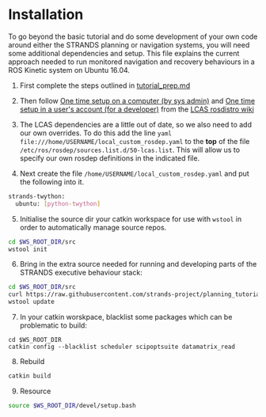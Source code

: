 # Installation

To go beyond the basic tutorial and do some development of your own code around either the STRANDS planning or navigation systems, you will need some additional dependencies and setup. This file explains the current approach needed to run monitored navigation and recovery behaviours in a ROS Kinetic system on Ubuntu 16.04.

1. First complete the steps outlined in [tutorial_prep.md](tutorial_prep.md)

2. Then follow [One time setup on a computer (by sys admin)](https://github.com/LCAS/rosdistro/wiki#one-time-setup-on-a-computer-by-sys-admin) and [
One time setup in a user's account (for a developer)](https://github.com/LCAS/rosdistro/wiki#one-time-setup-in-a-users-account-for-a-developer) from the [LCAS rosdistro wiki](https://github.com/LCAS/rosdistro/wiki)

3. The LCAS dependencies are a little out of date, so we also need to add our own overrides. To do this add the line `yaml file:///home/USERNAME/local_custom_rosdep.yaml` to the **top** of the file `/etc/ros/rosdep/sources.list.d/50-lcas.list`. This will allow us to specify our own rosdep definitions in the indicated file.

4. Next create the file `/home/USERNAME/local_custom_rosdep.yaml` and put the following into it.
```bash
strands-twython:
  ubuntu: [python-twython]
```

5. Initialise the source dir your catkin workspace for use with `wstool` in order to automatically manage source repos.
```bash
cd $WS_ROOT_DIR/src
wstool init
```

6. Bring in the extra source needed for running and developing parts of the STRANDS executive behaviour stack:
```bash
cd $WS_ROOT_DIR/src
curl https://raw.githubusercontent.com/strands-project/planning_tutorial/ori/config/tut_dev.rosinstall | wstool merge -k -y -
wstool update
```

7. In your catkin worskpace, blacklist some packages which can be problematic to build:
```
cd $WS_ROOT_DIR
catkin config --blacklist scheduler scipoptsuite datamatrix_read
```

8. Rebuild 
```bash
catkin build
```

9. Resource
```bash
source $WS_ROOT_DIR/devel/setup.bash
```



